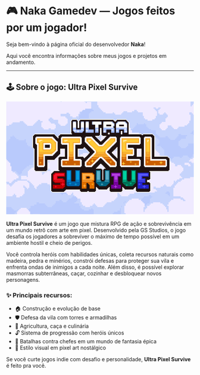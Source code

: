 # 🎮 Naka Gamedev — Jogos feitos por um jogador!

Seja bem-vindo à página oficial do desenvolvedor **Naka**!

Aqui você encontra informações sobre meus jogos e projetos em andamento.

---

## 🕹️ Sobre o jogo: Ultra Pixel Survive
<img src="img/ultrapixelsurvive_title.png" width="600" />

**Ultra Pixel Survive** é um jogo que mistura RPG de ação e sobrevivência em um mundo retrô com arte em pixel. Desenvolvido pela GS Studios, o jogo desafia os jogadores a sobreviver o máximo de tempo possível em um ambiente hostil e cheio de perigos.

Você controla heróis com habilidades únicas, coleta recursos naturais como madeira, pedra e minérios, constrói defesas para proteger sua vila e enfrenta ondas de inimigos a cada noite. Além disso, é possível explorar masmorras subterrâneas, caçar, cozinhar e desbloquear novos personagens.

### ✨ Principais recursos:

- 🏠 Construção e evolução de base  
- 🛡️ Defesa da vila com torres e armadilhas  
- 🌾 Agricultura, caça e culinária  
- 🔓 Sistema de progressão com heróis únicos  
- 🐲 Batalhas contra chefes em um mundo de fantasia épica  
- 🧩 Estilo visual em pixel art nostálgico  

Se você curte jogos indie com desafio e personalidade, **Ultra Pixel Survive** é feito pra você.
